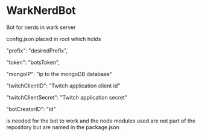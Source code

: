 # WarkNerdBot
Bot for nerds in wark server

config.json placed in root which holds

"prefix": "desiredPrefix",

"token": "botsToken",

"mongoIP": "ip to the mongoDB database"

"twitchClientID": "Twitch application client id"

"twitchClientSecret": "Twitch application secret"

"botCreatorID": "id"

is needed for the bot to work and the node modules used are not part of the repository but are named in the package.json
